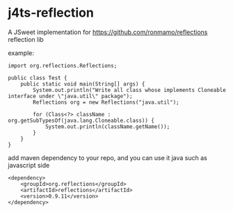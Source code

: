 # j4ts-reflection
A JSweet implementation for https://github.com/ronmamo/reflections reflection lib


example:
```
import org.reflections.Reflections;

public class Test {
    public static void main(String[] args) {
        System.out.println("Write all class whose implements Cloneable interface under \"java.util\" package");
        Reflections org = new Reflections("java.util");

        for (Class<?> className : org.getSubTypesOf(java.lang.Cloneable.class)) {
            System.out.println(className.getName());
        }
    }
}
```

add maven dependency to your repo, and you can use it java such as javascript side
```
<dependency>
    <groupId>org.reflections</groupId>
    <artifactId>reflections</artifactId>
    <version>0.9.11</version>
</dependency>
```
